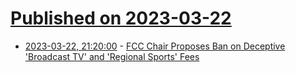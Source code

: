 # [Published on 2023-03-22](index.md)

* [2023-03-22, 21:20:00](https://news.slashdot.org/story/23/03/22/1828234/fcc-chair-proposes-ban-on-deceptive-broadcast-tv-and-regional-sports-fees?utm_source=rss1.0mainlinkanon&utm_medium=feed) - [FCC Chair Proposes Ban on Deceptive 'Broadcast TV' and 'Regional Sports' Fees](https://news.slashdot.org/story/23/03/22/1828234/fcc-chair-proposes-ban-on-deceptive-broadcast-tv-and-regional-sports-fees?utm_source=rss1.0mainlinkanon&utm_medium=feed)
